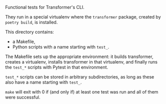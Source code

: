 Functional tests for Transformer's CLI.

They run in a special virtualenv where the `transformer` package, created
by `poetry build`, is installed.

This directory contains:
  - a Makefile,
  - Python scripts with a name starting with `test_`.

The Makefile sets up the appropriate environment: it builds transformer,
creates a virtualenv, installs transformer in that virtualenv, and finally runs
the `test_*` scripts with Pytest in that environment.

`test_*` scripts can be stored in arbitrary subdirectories, as long as these
also have a name starting with `test_`.

`make` will exit with 0 if (and only if) at least one test was run and all
of them were successful.
